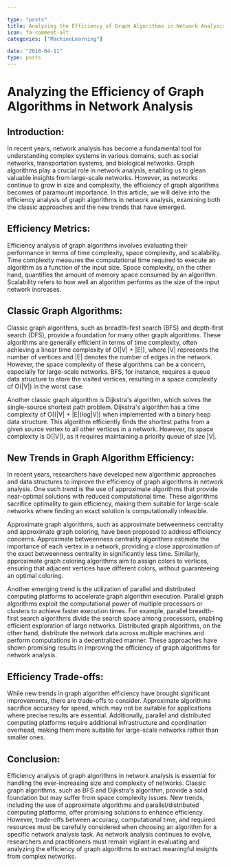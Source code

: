 ```yaml
---

type: "posts"
title: Analyzing the Efficiency of Graph Algorithms in Network Analysis
icon: fa-comment-alt
categories: ["MachineLearning"]

date: "2018-04-11"
type: posts
---
```





# Analyzing the Efficiency of Graph Algorithms in Network Analysis

## Introduction:
In recent years, network analysis has become a fundamental tool for understanding complex systems in various domains, such as social networks, transportation systems, and biological networks. Graph algorithms play a crucial role in network analysis, enabling us to glean valuable insights from large-scale networks. However, as networks continue to grow in size and complexity, the efficiency of graph algorithms becomes of paramount importance. In this article, we will delve into the efficiency analysis of graph algorithms in network analysis, examining both the classic approaches and the new trends that have emerged.

## Efficiency Metrics:
Efficiency analysis of graph algorithms involves evaluating their performance in terms of time complexity, space complexity, and scalability. Time complexity measures the computational time required to execute an algorithm as a function of the input size. Space complexity, on the other hand, quantifies the amount of memory space consumed by an algorithm. Scalability refers to how well an algorithm performs as the size of the input network increases.

## Classic Graph Algorithms:
Classic graph algorithms, such as breadth-first search (BFS) and depth-first search (DFS), provide a foundation for many other graph algorithms. These algorithms are generally efficient in terms of time complexity, often achieving a linear time complexity of O(|V| + |E|), where |V| represents the number of vertices and |E| denotes the number of edges in the network. However, the space complexity of these algorithms can be a concern, especially for large-scale networks. BFS, for instance, requires a queue data structure to store the visited vertices, resulting in a space complexity of O(|V|) in the worst case.

Another classic graph algorithm is Dijkstra's algorithm, which solves the single-source shortest path problem. Dijkstra's algorithm has a time complexity of O((|V| + |E|)log|V|) when implemented with a binary heap data structure. This algorithm efficiently finds the shortest paths from a given source vertex to all other vertices in a network. However, its space complexity is O(|V|), as it requires maintaining a priority queue of size |V|.

## New Trends in Graph Algorithm Efficiency:
In recent years, researchers have developed new algorithmic approaches and data structures to improve the efficiency of graph algorithms in network analysis. One such trend is the use of approximate algorithms that provide near-optimal solutions with reduced computational time. These algorithms sacrifice optimality to gain efficiency, making them suitable for large-scale networks where finding an exact solution is computationally infeasible.

Approximate graph algorithms, such as approximate betweenness centrality and approximate graph coloring, have been proposed to address efficiency concerns. Approximate betweenness centrality algorithms estimate the importance of each vertex in a network, providing a close approximation of the exact betweenness centrality in significantly less time. Similarly, approximate graph coloring algorithms aim to assign colors to vertices, ensuring that adjacent vertices have different colors, without guaranteeing an optimal coloring.

Another emerging trend is the utilization of parallel and distributed computing platforms to accelerate graph algorithm execution. Parallel graph algorithms exploit the computational power of multiple processors or clusters to achieve faster execution times. For example, parallel breadth-first search algorithms divide the search space among processors, enabling efficient exploration of large networks. Distributed graph algorithms, on the other hand, distribute the network data across multiple machines and perform computations in a decentralized manner. These approaches have shown promising results in improving the efficiency of graph algorithms for network analysis.

## Efficiency Trade-offs:
While new trends in graph algorithm efficiency have brought significant improvements, there are trade-offs to consider. Approximate algorithms sacrifice accuracy for speed, which may not be suitable for applications where precise results are essential. Additionally, parallel and distributed computing platforms require additional infrastructure and coordination overhead, making them more suitable for large-scale networks rather than smaller ones.

## Conclusion:
Efficiency analysis of graph algorithms in network analysis is essential for handling the ever-increasing size and complexity of networks. Classic graph algorithms, such as BFS and Dijkstra's algorithm, provide a solid foundation but may suffer from space complexity issues. New trends, including the use of approximate algorithms and parallel/distributed computing platforms, offer promising solutions to enhance efficiency. However, trade-offs between accuracy, computational time, and required resources must be carefully considered when choosing an algorithm for a specific network analysis task. As network analysis continues to evolve, researchers and practitioners must remain vigilant in evaluating and analyzing the efficiency of graph algorithms to extract meaningful insights from complex networks.